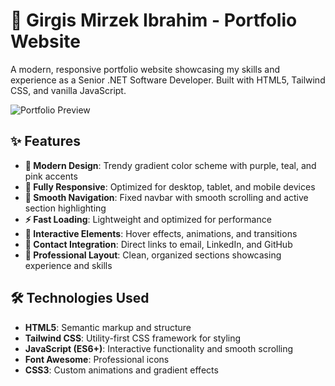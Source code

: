 # 🚀 Girgis Mirzek Ibrahim - Portfolio Website

A modern, responsive portfolio website showcasing my skills and experience as a Senior .NET Software Developer. Built with HTML5, Tailwind CSS, and vanilla JavaScript.

![Portfolio Preview](https://via.placeholder.com/800x400/8B5CF6/FFFFFF?text=Portfolio+Preview)

## ✨ Features

- **🎨 Modern Design**: Trendy gradient color scheme with purple, teal, and pink accents
- **📱 Fully Responsive**: Optimized for desktop, tablet, and mobile devices
- **🧭 Smooth Navigation**: Fixed navbar with smooth scrolling and active section highlighting
- **⚡ Fast Loading**: Lightweight and optimized for performance
- **🎯 Interactive Elements**: Hover effects, animations, and transitions
- **📧 Contact Integration**: Direct links to email, LinkedIn, and GitHub
- **🌟 Professional Layout**: Clean, organized sections showcasing experience and skills

## 🛠️ Technologies Used

- **HTML5**: Semantic markup and structure
- **Tailwind CSS**: Utility-first CSS framework for styling
- **JavaScript (ES6+)**: Interactive functionality and smooth scrolling
- **Font Awesome**: Professional icons
- **CSS3**: Custom animations and gradient effects
